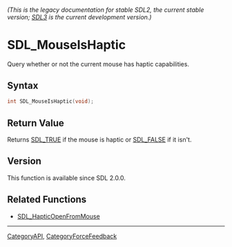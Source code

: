 ###### (This is the legacy documentation for stable SDL2, the current stable version; [SDL3](https://wiki.libsdl.org/SDL3/) is the current development version.)
# SDL_MouseIsHaptic

Query whether or not the current mouse has haptic capabilities.

## Syntax

```c
int SDL_MouseIsHaptic(void);

```

## Return Value

Returns [SDL_TRUE](SDL_TRUE) if the mouse is haptic or
[SDL_FALSE](SDL_FALSE) if it isn't.

## Version

This function is available since SDL 2.0.0.

## Related Functions

* [SDL_HapticOpenFromMouse](SDL_HapticOpenFromMouse)

----
[CategoryAPI](CategoryAPI), [CategoryForceFeedback](CategoryForceFeedback)

